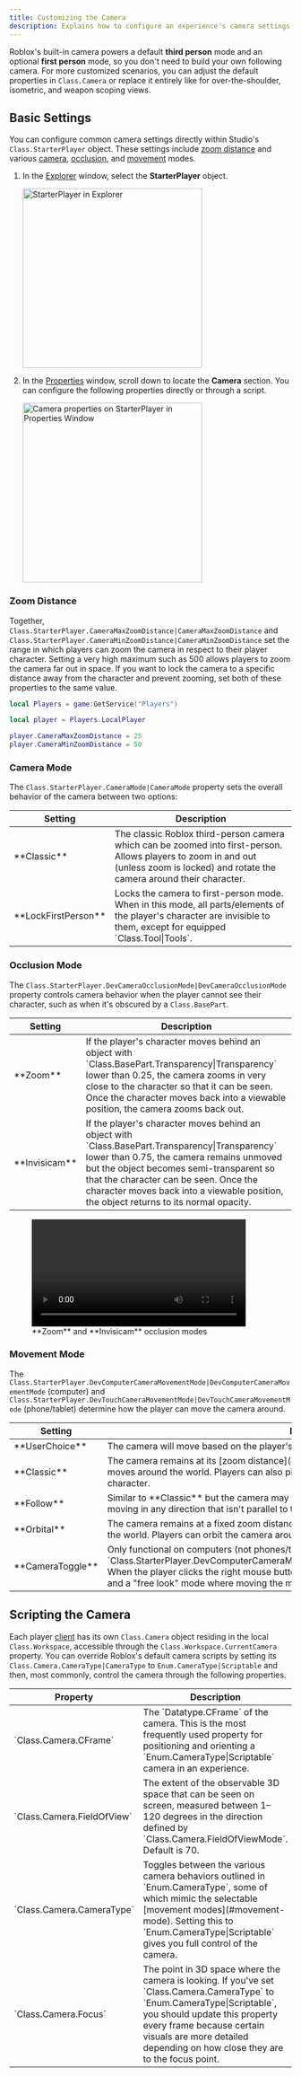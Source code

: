 ```yaml
---
title: Customizing the Camera
description: Explains how to configure an experience's camera settings.
---
```


Roblox's built-in camera powers a default **third person** mode and an optional **first person** mode, so you don't need to build your own following camera. For more customized scenarios, you can adjust the default properties in `Class.Camera` or replace it entirely like for over-the-shoulder, isometric, and weapon scoping views.

## Basic Settings

You can configure common camera settings directly within Studio's `Class.StarterPlayer` object. These settings include [zoom distance](#zoom-distance) and various [camera](#camera-mode), [occlusion](#occlusion-mode), and [movement](#movement-mode) modes.

1. In the [Explorer](../studio/explorer.md) window, select the **StarterPlayer** object.

   <img src="../assets/studio/explorer/StarterPlayer.png" width="320" alt="StarterPlayer in Explorer" />

1. In the [Properties](../studio/properties.md) window, scroll down to locate the **Camera** section. You can configure the following properties directly or through a script.

   <img src="../assets/studio/properties/StarterPlayer-Camera-Group.png" width="320" alt="Camera properties on StarterPlayer in Properties Window" />

### Zoom Distance

Together, `Class.StarterPlayer.CameraMaxZoomDistance|CameraMaxZoomDistance` and `Class.StarterPlayer.CameraMinZoomDistance|CameraMinZoomDistance` set the range in which players can zoom the camera in respect to their player character. Setting a very high maximum such as 500 allows players to zoom the camera far out in space. If you want to lock the camera to a specific distance away from the character and prevent zooming, set both of these properties to the same value.

```lua title='LocalScript - Camera Zoom Range' highlight='5,6'
local Players = game:GetService("Players")

local player = Players.LocalPlayer

player.CameraMaxZoomDistance = 25
player.CameraMinZoomDistance = 50
```

### Camera Mode

The `Class.StarterPlayer.CameraMode|CameraMode` property sets the overall behavior of the camera between two options:

<table>
<thead>
  <tr>
    <th>Setting</th>
    <th>Description</th>
  </tr>
</thead>
<tbody>
  <tr>
    <td>**Classic**</td>
    <td>The classic Roblox third-person camera which can be zoomed into first-person. Allows players to zoom in and out (unless zoom is locked) and rotate the camera around their character.</td>
  </tr>
  <tr>
    <td>**LockFirstPerson**</td>
    <td>Locks the camera to first-person mode. When in this mode, all parts/elements of the player's character are invisible to them, except for equipped `Class.Tool|Tools`.</td>
  </tr>
</tbody>
</table>

### Occlusion Mode

The `Class.StarterPlayer.DevCameraOcclusionMode|DevCameraOcclusionMode` property controls camera behavior when the player cannot see their character, such as when it's obscured by a `Class.BasePart`.

<table>
<thead>
  <tr>
    <th>Setting</th>
    <th>Description</th>
  </tr>
</thead>
<tbody>
  <tr>
    <td>**Zoom**</td>
    <td>If the player's character moves behind an object with `Class.BasePart.Transparency|Transparency` lower than 0.25, the camera zooms in very close to the character so that it can be seen. Once the character moves back into a viewable position, the camera zooms back out.</td>
  </tr>
  <tr>
    <td>**Invisicam**</td>
    <td>If the player's character moves behind an object with `Class.BasePart.Transparency|Transparency` lower than 0.75, the camera remains unmoved but the object becomes semi-transparent so that the character can be seen. Once the character moves back into a viewable position, the object returns to its normal opacity.</td>
  </tr>
</tbody>
</table>

<figure>
  <video controls src="../assets/workspace/Camera-Occlusion.mp4" width="90%" alt="Camera occlusion mode: Zoom vs. Invisicam"></video>
  <figcaption>**Zoom** and **Invisicam** occlusion modes</figcaption>
</figure>

### Movement Mode

The `Class.StarterPlayer.DevComputerCameraMovementMode|DevComputerCameraMovementMode` (computer) and `Class.StarterPlayer.DevTouchCameraMovementMode|DevTouchCameraMovementMode` (phone/tablet) determine how the player can move the camera around.

<table>
<thead>
  <tr>
    <th>Setting</th>
    <th>Description</th>
  </tr>
</thead>
<tbody>
  <tr>
    <td>**UserChoice**</td>
    <td>The camera will move based on the player's in-experience camera settings.</td>
  </tr>
  <tr>
    <td>**Classic**</td>
    <td>The camera remains at its [zoom distance](#zoom-distance), tracking the player's character as it moves around the world. Players can also pitch the camera view up/down and orbit it around their character.</td>
  </tr>
  <tr>
    <td>**Follow**</td>
    <td>Similar to **Classic** but the camera may rotate slightly to face the player's character if they're moving in any direction that isn't parallel to the camera's facing direction.</td>
  </tr>
  <tr>
    <td>**Orbital**</td>
    <td>The camera remains at a fixed zoom distance and tracks the player's character as it moves around the world. Players can orbit the camera around their character but can't pitch the view up or down.</td>
  </tr>
  <tr>
    <td>**CameraToggle**</td>
    <td>Only functional on computers (not phones/tablets) through `Class.StarterPlayer.DevComputerCameraMovementMode|DevComputerCameraMovementMode`. When the player clicks the right mouse button, the camera toggles between **Classic** mode and a "free&nbsp;look" mode where moving the mouse looks around the world.</td>
  </tr>
</tbody>
</table>

## Scripting the Camera

Each player [client](../projects/client-server.md) has its own `Class.Camera` object residing in the local `Class.Workspace`, accessible through the `Class.Workspace.CurrentCamera` property. You can override Roblox's default camera scripts by setting its `Class.Camera.CameraType|CameraType` to `Enum.CameraType|Scriptable` and then, most commonly, control the camera through the following properties.

<table>
<thead>
  <tr>
    <th>Property</th>
    <th>Description</th>
  </tr>
</thead>
<tbody>
  <tr>
    <td>`Class.Camera.CFrame`</td>
    <td>The `Datatype.CFrame` of the camera. This is the most frequently used property for positioning and orienting a `Enum.CameraType|Scriptable` camera in an experience.</td>
  </tr>
  <tr>
    <td>`Class.Camera.FieldOfView`</td>
<td>The extent of the observable 3D space that can be seen on screen, measured between 1–120 degrees in the direction defined by `Class.Camera.FieldOfViewMode`. Default is 70.</td>
  </tr>
	<tr>
    <td>`Class.Camera.CameraType`</td>
    <td>Toggles between the various camera behaviors outlined in `Enum.CameraType`, some of which mimic the selectable [movement modes](#movement-mode). Setting this to `Enum.CameraType|Scriptable` gives you full control of the camera.</td>
  </tr>
	<tr>
    <td>`Class.Camera.Focus`</td>
    <td>The point in 3D space where the camera is looking. If you've set `Class.Camera.CameraType` to `Enum.CameraType|Scriptable`, you should update this property every frame because certain visuals are more detailed depending on how close they are to the focus point.</td>
  </tr>
</tbody>
</table>
